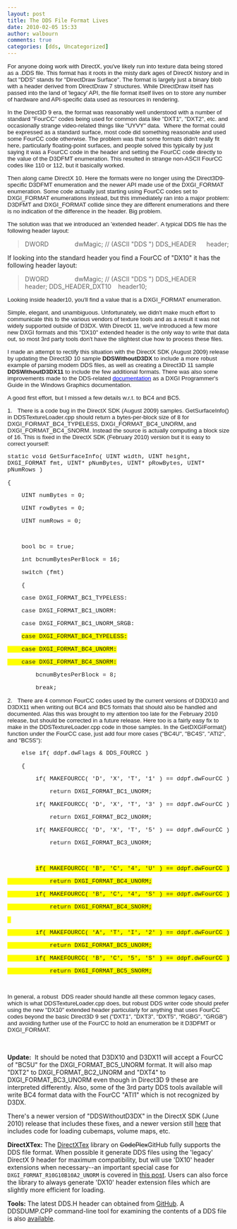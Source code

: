 ```yaml
---
layout: post
title: The DDS File Format Lives
date: 2010-02-05 15:33
author: walbourn
comments: true
categories: [dds, Uncategorized]
---
```

<span style="font-family: 'Arial','sans-serif';font-size: 10pt">For anyone doing work with DirectX, you've likely run into texture data being stored as a .DDS file. This format has it roots in the misty dark ages of DirectX history and in fact "DDS" stands for "DirectDraw Surface". The format is largely just a binary blob with a header derived from DirectDraw 7 structures. While DirectDraw itself has passed into the land of 'legacy' API, the file format itself lives on to store any number of hardware and API-specific data used as resources in rendering.</span>

<span style="font-family: 'Arial','sans-serif';font-size: 10pt">In the Direct3D 9 era, the format was reasonably well understood with a number of standard "FourCC" codes being used for common data like "DXT1", "DXT2", etc. and occasionally strange video-related things like "UYVY" data.  Where the format could be expressed as a standard surface, most code did something reasonable and used some FourCC code otherwise. The problem was that some formats didn't really fit here, particularly floating-point surfaces, and people solved this typically by just saying it was a FourCC code in the header and setting the FourCC code directly to the value of the D3DFMT enumeration. This resulted in strange non-ASCII FourCC codes like 110 or 112, but it basically worked.</span>

<span style="font-family: 'Arial','sans-serif';font-size: 10pt">Then along came DirectX 10. Here the formats were no longer using the Direct3D9-specific D3DFMT enumeration and the newer API made use of the DXGI_FORMAT enumeration. Some code actually just starting using FourCC codes set to DXGI_FORMAT enumerations instead, but this immediately ran into a major problem: D3DFMT and DXGI_FORMAT collide since they are different enumerations and there is no indication of the difference in the header. Big problem.</span>

<span style="font-family: 'Arial','sans-serif';font-size: 10pt">The solution was that we introduced an 'extended header'. A typical DDS file has the following header layout:</span>
<blockquote>DWORD               dwMagic; // (ASCII "DDS ")
DDS_HEADER      header;</blockquote>
If looking into the standard header you find a FourCC of "DX10" it has the following header layout:
<blockquote>DWORD               dwMagic; // (ASCII "DDS ")
DDS_HEADER          header;
DDS_HEADER_DXT10    header10;</blockquote>
<span style="font-family: 'Arial','sans-serif';font-size: 10pt">Looking inside header10, you'll find a value that is a DXGI_FORMAT enumeration. </span>

<span style="font-family: 'Arial','sans-serif';font-size: 10pt">Simple, elegant, and unambiguous. Unfortunately, we didn't make much effort to communicate this to the various vendors of texture tools and as a result it was not widely supported outside of D3DX. With DirectX 11, we've introduced a few more new DXGI formats and this "DX10" extended header is the only way to write that data out, so most 3rd party tools don't have the slightest clue how to process these files.</span>

<span style="font-family: 'Arial','sans-serif';font-size: 10pt">I made an attempt to rectify this situation with the DirectX SDK (August 2009) release by updating the Direct3D 10 sample <strong>DDSWithoutD3DX</strong> to include a more robust example of parsing modern DDS files, as well as creating a Direct3D 11 sample <strong>DDSWithoutD3DX11 </strong>to include the few additional formats. There was also some improvements made to the DDS-related <a href="http://msdn.microsoft.com/en-us/library/ee418142.aspx"><span style="color: #0000ff">documentation</span></a> as a DXGI Programmer's Guide in the Windows Graphics documentation.</span>

<span style="font-family: 'Arial','sans-serif';font-size: 10pt">A good first effort, but I missed a few details w.r.t. to BC4 and BC5.</span>

<span style="font-family: 'Arial','sans-serif';font-size: 10pt"><span>1.<span style="font: 7pt 'Times New Roman'">     </span></span></span><span style="font-family: 'Arial','sans-serif';font-size: 10pt">There is a code bug in the DirectX SDK (August 2009) samples. GetSurfaceInfo() in DDSTextureLoader.cpp should return a bytes-per-block size of 8 for DXGI_FORMAT_BC4_TYPELESS, DXGI_FORMAT_BC4_UNORM, and DXGI_FORMAT_BC4_SNORM. Instead the source is actually computing a block size of 16. This is fixed in the DirectX SDK (February 2010) version but it is easy to correct yourself:</span>

<span style="font-family: 'Courier New';font-size: 10pt">static void GetSurfaceInfo( UINT width, UINT height, DXGI_FORMAT fmt, UINT* pNumBytes, UINT* pRowBytes, UINT* pNumRows )</span>

<span style="font-family: 'Courier New';font-size: 10pt">{</span>

<span style="font-family: 'Courier New';font-size: 10pt"><span>    </span>UINT numBytes = 0;</span>

<span style="font-family: 'Courier New';font-size: 10pt"><span>    </span>UINT rowBytes = 0;</span>

<span style="font-family: 'Courier New';font-size: 10pt"><span>    </span>UINT numRows = 0;</span>

<span style="font-family: 'Courier New';font-size: 10pt"> </span>

<span style="font-family: 'Courier New';font-size: 10pt"><span>    </span>bool bc = true;</span>

<span style="font-family: 'Courier New';font-size: 10pt"><span>    </span>int bcnumBytesPerBlock = 16;</span>

<span style="font-family: 'Courier New';font-size: 10pt"><span>    </span>switch (fmt)</span>

<span style="font-family: 'Courier New';font-size: 10pt"><span>    </span>{</span>

<span style="font-family: 'Courier New';font-size: 10pt"><span>    </span>case DXGI_FORMAT_BC1_TYPELESS:</span>

<span style="font-family: 'Courier New';font-size: 10pt"><span>    </span>case DXGI_FORMAT_BC1_UNORM:</span>

<span style="font-family: 'Courier New';font-size: 10pt"><span>    </span>case DXGI_FORMAT_BC1_UNORM_SRGB:</span>

<span style="font-family: 'Courier New';font-size: 10pt"><span>    </span><span style="background: yellow">case DXGI_FORMAT_BC4_TYPELESS:</span></span>

<span style="font-family: 'Courier New';background: yellow;font-size: 10pt"><span>    </span>case DXGI_FORMAT_BC4_UNORM:</span>

<span style="font-family: 'Courier New';background: yellow;font-size: 10pt"><span>    </span>case DXGI_FORMAT_BC4_SNORM:</span>

<span style="font-family: 'Courier New';font-size: 10pt"><span> </span><span>       </span>bcnumBytesPerBlock = 8;</span>

<span style="font-family: 'Courier New';font-size: 10pt"><span>        </span>break;</span>

<span style="font-family: 'Arial','sans-serif';font-size: 10pt"><span>2.<span style="font: 7pt 'Times New Roman'">     </span></span></span><span style="font-family: 'Arial','sans-serif';font-size: 10pt">There are 4 common FourCC codes used by the current versions of D3DX10 and D3DX11 when writing out BC4 and BC5 formats that should also be handled and documented. Alas this was brought to my attention too late for the February 2010 release, but should be corrected in a future release. Here too is a fairly easy fix to make in the DDSTextureLoader.cpp code in those samples. In the GetDXGIFormat() function under the FourCC case, just add four more cases ("BC4U", "BC4S", "ATI2", and "BC5S"):</span>

<span style="font-family: 'Courier New';font-size: 10pt"><span>    </span>else if( ddpf.dwFlags &amp; DDS_FOURCC )</span>

<span style="font-family: 'Courier New';font-size: 10pt"><span>    </span>{</span>

<span style="font-family: 'Courier New';font-size: 10pt"><span>        </span>if( MAKEFOURCC( 'D', 'X', 'T', '1' ) == ddpf.dwFourCC )</span>

<span style="font-family: 'Courier New';font-size: 10pt"><span>            </span>return DXGI_FORMAT_BC1_UNORM;</span>

<span style="font-family: 'Courier New';font-size: 10pt"><span>        </span>if( MAKEFOURCC( 'D', 'X', 'T', '3' ) == ddpf.dwFourCC )</span>

<span style="font-family: 'Courier New';font-size: 10pt"><span>            </span>return DXGI_FORMAT_BC2_UNORM;</span>

<span style="font-family: 'Courier New';font-size: 10pt"><span>        </span>if( MAKEFOURCC( 'D', 'X', 'T', '5' ) == ddpf.dwFourCC )</span>

<span style="font-family: 'Courier New';font-size: 10pt"><span>            </span>return DXGI_FORMAT_BC3_UNORM;</span>

<span style="font-family: 'Courier New';font-size: 10pt"> </span>

<span style="font-family: 'Courier New';font-size: 10pt"><span>        </span><span style="background: yellow">if( MAKEFOURCC( 'B', 'C', '4', 'U' ) == ddpf.dwFourCC )</span></span>

<span style="font-family: 'Courier New';background: yellow;font-size: 10pt"><span>            </span>return DXGI_FORMAT_BC4_UNORM;</span>

<span style="font-family: 'Courier New';background: yellow;font-size: 10pt"><span>        </span>if( MAKEFOURCC( 'B', 'C', '4', 'S' ) == ddpf.dwFourCC )</span>

<span style="font-family: 'Courier New';background: yellow;font-size: 10pt"><span>            </span>return DXGI_FORMAT_BC4_SNORM;</span>

<span style="font-family: 'Courier New';background: yellow;font-size: 10pt"> </span>

<span style="font-family: 'Courier New';background: yellow;font-size: 10pt"><span>        </span>if( MAKEFOURCC( 'A', 'T', 'I', '2' ) == ddpf.dwFourCC )</span>

<span style="font-family: 'Courier New';background: yellow;font-size: 10pt"><span>            </span>return DXGI_FORMAT_BC5_UNORM;</span>

<span style="font-family: 'Courier New';background: yellow;font-size: 10pt"><span> </span><span>       </span>if( MAKEFOURCC( 'B', 'C', '5', 'S' ) == ddpf.dwFourCC )</span>

<span style="font-family: 'Courier New';background: yellow;font-size: 10pt"><span>            </span>return DXGI_FORMAT_BC5_SNORM;</span>

<span style="font-family: 'Courier New';font-size: 10pt"> </span>

<span style="font-family: 'Arial','sans-serif';font-size: 10pt">In general, a robust <span> </span>DDS reader should handle all these common legacy cases, which is what DDSTextureLoader.cpp does, but robust DDS writer code should prefer using the new "DX10" extended header particularly for anything that uses FourCC codes beyond the basic Direct3D 9 set ("DXT1", "DXT3", "DXT5", "RGBG", "GRGB") and avoiding further use of the FourCC to hold an enumeration be it D3DFMT or DXGI_FORMAT.</span><span style="font-family: 'Courier New';font-size: 10pt"> </span>

&nbsp;

<strong>Update:</strong>  It should be noted that D3DX10 and D3DX11 will accept a FourCC of "BC5U" for the DXGI_FORMAT_BC5_UNORM format. It will also map "DXT2" to DXGI_FORMAT_BC2_UNORM and "DXT4" to DXGI_FORMAT_BC3_UNORM even though in Direct3D 9 these are interpreted differently. Also, some of the 3rd party DDS tools available will write BC4 format data with the FourCC "ATI1" which is not recognized by D3DX.

There's a newer version of "DDSWithoutD3DX" in the DirectX SDK (June 2010) release that includes these fixes, and a newer version still <a href="http://blogs.msdn.com/b/chuckw/archive/2010/07/15/ddswithoutd3dx-sample-update.aspx" title="Games for Windows and the DirectX SDK blog">here</a> that includes code for loading cubemaps, volume maps, etc.

<strong>DirectXTex:</strong> The <a href="http://go.microsoft.com/fwlink/?LinkId=248926">DirectXTex</a> library on <span style="text-decoration: line-through">CodePlex</span>GitHub fully supports the DDS file format. When possible it generate DDS files using the 'legacy' DirectX 9 header for maximum compatibility, but will use 'DX10' header extensions when necessary--an important special case for <code>DXGI_FORMAT_R10G10B10A2_UNORM</code> is covered in <a href="https://blogs.msdn.microsoft.com/chuckw/2010/06/15/dds-update-and-1010102-problems/">this post</a>. Users can also force the library to always generate 'DX10' header extension files which are slightly more efficient for loading.

<strong>Tools:</strong> The latest DDS.H header can obtained from <a href="https://github.com/Microsoft/DirectXTex/blob/master/DirectXTex/DDS.h">GitHub</a>. A DDSDUMP.CPP command-line tool for examining the contents of a DDS file is also <a href="https://raw.githubusercontent.com/wiki/Microsoft/DirectXTex/ddsdump.cpp">available</a>.
